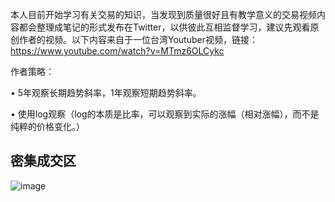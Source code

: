 本人目前开始学习有关交易的知识，当发现到质量很好且有教学意义的交易视频内容都会整理成笔记的形式发布在Twitter，以供彼此互相监督学习，建议先观看原创作者的视频。以下内容来自于一位台湾Youtuber视频，链接：https://www.youtube.com/watch?v=MTmz6OLCykc

作者策略：

• 5年观察长期趋势斜率，1年观察短期趋势斜率。

• 使用log观察（log的本质是比率，可以观察到实际的涨幅（相对涨幅），而不是纯粹的价格变化。）

## 密集成交区
![image](https://github.com/user-attachments/assets/5aba13a3-7939-4597-851a-1c1b72edef82)
